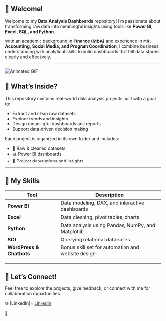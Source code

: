 ## 👋 Welcome!

Welcome to my **Data Analysis Dashboards** repository! I’m passionate about transforming raw data into meaningful insights using tools like **Power BI, Excel, SQL, and Python**.

With an academic background in **Finance (MBA)** and experience in **HR, Accounting, Social Media, and Program Coordination**, I combine business understanding with analytical skills to build dashboards that tell data stories clearly and effectively.

---

![Animated GIF](https://i.pinimg.com/originals/81/17/8b/81178b47a8598f0c81c4799f2cdd4057.gif)

## 💼 What’s Inside?

This repository contains real-world data analysis projects built with a goal to:
- Extract and clean raw datasets
- Explore trends and insights
- Design meaningful dashboards and reports
- Support data-driven decision making




Each project is organized in its own folder and includes:
- 📁 Raw & cleaned datasets  
- 📊 Power BI dashboards  
- 📝 Project descriptions and insights  

---

## 🧠 My Skills

| Tool | Description |
|------|-------------|
| **Power BI** | Data modeling, DAX, and interactive dashboards |
| **Excel** | Data cleaning, pivot tables, charts |
| **Python** | Data analysis using Pandas, NumPy, and Matplotlib |
| **SQL** | Querying relational databases |
| **WordPress & Chatbots** | Bonus skill set for automation and website design |

---




## 🤝 Let’s Connect!

Feel free to explore the projects, give feedback, or connect with me for collaboration opportunities.

🌐 [LinkedIn]= <a href= "https://www.linkedin.com/in/waqar-ahmed-khan-559a40161/">Linkedin</a>

💼
